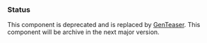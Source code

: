 ### Status
This component is deprecated and is replaced by [GenTeaser](../GenTeaser).
This component will be archive in the next major version.
